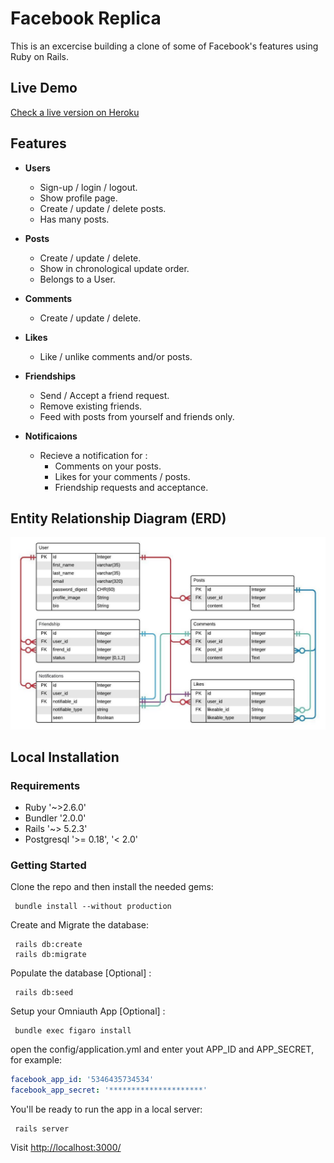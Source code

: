 # Facebook Replica

This is an excercise building a clone of some of Facebook's features using Ruby on Rails.

## Live Demo

[Check a live version on Heroku](https://fcborepl.herokuapp.com/)
  
## Features

- **Users**
  - Sign-up / login / logout.
  - Show profile page.
  - Create / update / delete posts.
  - Has many posts.

- **Posts**
  - Create / update / delete.
  - Show in chronological update order.
  - Belongs to a User.

- **Comments**
  - Create / update / delete.

- **Likes**
  - Like / unlike comments and/or posts.

- **Friendships**
  - Send / Accept a friend request.
  - Remove existing friends.
  - Feed with posts from yourself and friends only.

- **Notificaions**
  - Recieve a notification for :
    - Comments on your posts.
    - Likes for your comments / posts.
    - Friendship requests and acceptance.

## Entity Relationship Diagram (ERD)

![alt text](docs/facebook_replica_ERD.jpeg)

## Local Installation

### Requirements

- Ruby       '~>2.6.0'
- Bundler    '2.0.0'
- Rails      '~> 5.2.3'
- Postgresql '>= 0.18', '< 2.0'

### Getting Started

Clone the repo and then install the needed gems:

```console
 bundle install --without production
```

Create and Migrate the database:

```console
 rails db:create
 rails db:migrate
```

Populate the database [Optional] :

```console
 rails db:seed
```

Setup your Omniauth App [Optional] :

```console
 bundle exec figaro install
```

open the  config/application.yml and enter yout APP_ID and APP_SECRET, for example:

```yaml
facebook_app_id: '5346435734534'
facebook_app_secret: '*********************'
```

You'll be ready to run the app in a local server:

```console
 rails server
```

Visit <http://localhost:3000/>
